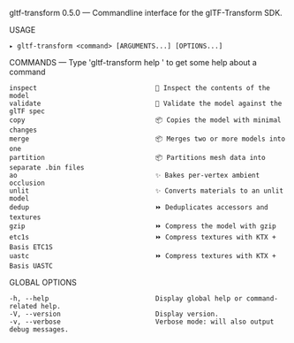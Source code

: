
  gltf-transform 0.5.0 — Commandline interface for the glTF-Transform SDK.

  USAGE 
  
    ▸ gltf-transform <command> [ARGUMENTS...] [OPTIONS...]


  COMMANDS — Type 'gltf-transform help <command>' to get some help about a command

    inspect                              🔎 Inspect the contents of the model                   
    validate                             🔎 Validate the model against the glTF spec            
    copy                                 📦 Copies the model with minimal changes               
    merge                                📦 Merges two or more models into one                  
    partition                            📦 Partitions mesh data into separate .bin files       
    ao                                   ✨ Bakes per-vertex ambient occlusion                  
    unlit                                ✨ Converts materials to an unlit model                
    dedup                                ⏩ Deduplicates accessors and textures                 
    gzip                                 ⏩ Compress the model with gzip                        
    etc1s                                ⏩ Compress textures with KTX + Basis ETC1S            
    uastc                                ⏩ Compress textures with KTX + Basis UASTC            

  GLOBAL OPTIONS

    -h, --help                           Display global help or command-related help.           
    -V, --version                        Display version.                                       
    -v, --verbose                        Verbose mode: will also output debug messages.         

